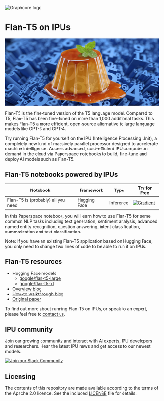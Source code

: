 <picture>
  <source media="(prefers-color-scheme: dark)" srcset="https://user-images.githubusercontent.com/81682248/226963550-21eaaf59-ee3c-49a9-8e75-b76d740ddd09.png">
  <img width="300" alt="Graphcore logo" src="https://user-images.githubusercontent.com/81682248/226963440-9cae0ac4-ebf5-407a-9870-5679e434cada.png">
</picture>

# Flan-T5 on IPUs

![Flan-T5 header](flan-t5.png.webp)

Flan-T5 is the fine-tuned version of the T5 language model. Compared to T5, Flan-T5 has been fine-tuned on more than 1,000 additional tasks. This makes Flan-T5 a more efficient, open-source alternative to large language models like GPT-3 and GPT-4.

Try running Flan-T5 for yourself on the IPU (Intelligence Processing Unit), a completely new kind of massively parallel processor designed to accelerate machine intelligence. Access advanced, cost-efficient IPU compute on demand in the cloud via Paperspace notebooks to build, fine-tune and deploy AI models such as Flan-T5.



## Flan-T5 notebooks powered by IPUs

| Notebook | Framework | Type | Try for Free
| ------------- | ------------- | ------------- | ------------- |
| Flan-T5 is (probably) all you need | Hugging Face | Inference | [![Gradient](https://assets.paperspace.io/img/gradient-badge.svg)](https://ipu.dev/4qFXZd)

In this Paperspace notebook, you will learn how to use Flan-T5 for some common NLP tasks including text generation, sentiment analysis, advanced named entity recognition, question answering, intent classification, summarization and text classification.

Note: If you have an existing Flan-T5 application based on Hugging Face, you only need to change two lines of code to be able to run it on IPUs.


## Flan-T5 resources

* Hugging Face models
  * [google/flan-t5-large](https://huggingface.co/google/flan-t5-large)
  * [google/flan-t5-xl](https://huggingface.co/google/flan-t5-xl)
* [Overview blog](https://www.graphcore.ai/posts/flan-t5-sweet-results-with-the-smaller-more-efficient-llm)
* [How-to walkthrough blog](https://www.graphcore.ai/posts/running-flan-t5-xl-inference-in-float16-for-ipu-how-we-did-it)
* [Original paper](https://arxiv.org/abs/2210.11416)

To find out more about running Flan-T5 on IPUs, or speak to an expert, please feel free to [contact us](https://www.graphcore.ai/contact).

## IPU community

Join our growing community and interact with AI experts, IPU developers and researchers. Hear the latest IPU news and get access to our newest models.

[![Join our Slack Community](https://img.shields.io/badge/Slack-Join%20Graphcore's%20Community-blue?style=flat-square&logo=slack)](https://www.graphcore.ai/join-community)

## Licensing

The contents of this repository are made available according to the terms of the Apache 2.0 licence. See the included [LICENSE](LICENSE) file for details.
